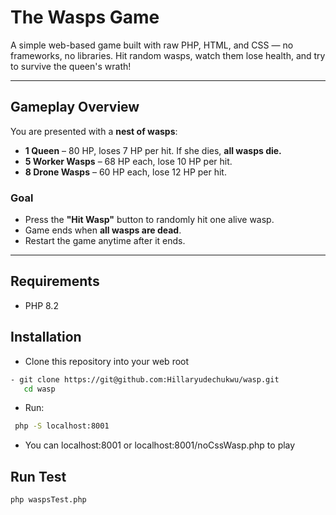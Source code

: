 # The Wasps Game


A simple web-based game built with raw PHP, HTML, and CSS — no frameworks, no libraries. Hit random wasps, watch them lose health, and try to survive the queen's wrath!

---

## Gameplay Overview

You are presented with a **nest of wasps**:

- **1 Queen** – 80 HP, loses 7 HP per hit. If she dies, **all wasps die.**
- **5 Worker Wasps** – 68 HP each, lose 10 HP per hit.
- **8 Drone Wasps** – 60 HP each, lose 12 HP per hit.

### Goal

- Press the **"Hit Wasp"** button to randomly hit one alive wasp.
- Game ends when **all wasps are dead**.
- Restart the game anytime after it ends.

---

##  Requirements
- PHP 8.2

## Installation
- Clone this repository into your web root
```bash
- git clone https://git@github.com:Hillaryudechukwu/wasp.git
   cd wasp
   ```
- Run:
```bash
 php -S localhost:8001
 ```
- You can localhost:8001 or localhost:8001/noCssWasp.php to play
##  Run Test
```bash
php waspsTest.php
